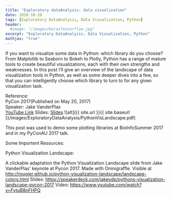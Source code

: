```yaml
---
title: "Exploratory dataAnalysis: data visualization"
date: 2018-10-28
tags: [Exploratory DataAnalysis, Data Visualization, Python]
header:
  #image: "/images/KerasTensorflow.jpg"
excerpt: "Exploratory DataAnalysis, Data Visualization, Python"
mathjax: "true"
---
```


If you want to visualize some data in Python: which library do you choose? From Matplotlib to Seaborn to Bokeh to Plotly, Python has a range of mature tools to create beautiful visualizations, each with their own strengths and weaknesses. In this post I’ll give an overview of the landscape of data visualization tools in Python, as well as some deeper dives into a few, so that you can intelligently choose which library to turn to for any given visualization task.

Reference:
<br> PyCon 2017(Published on May 20, 2017)
<br> Speaker: Jake VanderPlas
<br> [YouTube Link](https://www.youtube.com/watch?v=FytuB8nFHPQ)
Slides: [Slides]("/images/ExploratoryDataAnalysis/PythonVisLandscape.pdf")
![alt]({{ site.url }}{{ site.baseurl }}/images/ExploratoryDataAnalysis/PythonVisLandscape.pdf)

This post was used to demo some plotting libraries at BioInfoSummer 2017 and in my PyConAU 2017 talk.

Some Importent Resources:

Python Visualization Landscape:

A clickable adaptation the Python Visualization Landscape slide from Jake VanderPlas' keynote at Pycon 2017. Made with Omnigraffle.
Visible at http://rougier.github.io/python-visualization-landscape/landscape-colors.html
Slides: https://speakerdeck.com/jakevdp/pythons-visualization-landscape-pycon-2017
Video: https://www.youtube.com/watch?v=FytuB8nFHPQ
